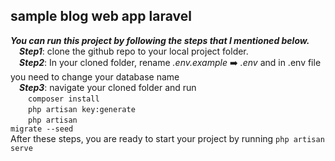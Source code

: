 ## sample blog web app laravel

***You can run this project by following the steps that I mentioned below.***<br>
  &emsp;***Step1***: clone the github repo to your local project folder.<br>
  &emsp;***Step2***: In your cloned folder, rename *.env.example*  :arrow_right: *.env* and in .env file you need to change your database name<br>
  &emsp;***Step3***: navigate your cloned folder and run
    <br>&emsp;&emsp;<code>composer install</code>
    <br>&emsp;&emsp;<code>php artisan key:generate</code>
    <br>&emsp;&emsp;<code>php artisan migrate --seed </code><br>
    After these steps, you are ready to start your project by running <code>php artisan serve</code>
    
    

